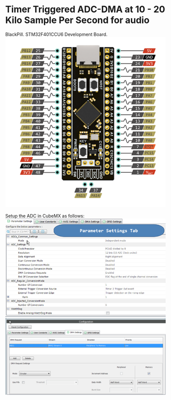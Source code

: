 # Timer Triggered ADC-DMA at 10 - 20 Kilo Sample Per Second for audio
BlackPill. STM32F401CCU6 Development Board.
<img alt="NO IMAGE" src="blackpill.png"><br><br>
Setup the ADC in CubeMX as follows:
<img alt="NO IMAGE" src="adcA.png"><br>
<img alt="NO IMAGE" src="adcB.png"><br><br>